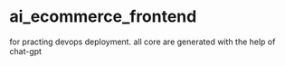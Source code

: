 # ai_ecommerce_frontend
for practing devops deployment. all core are generated with the help of chat-gpt
